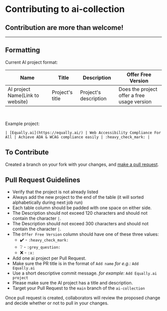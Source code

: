 # Contributing to ai-collection

## Contribution are more than welcome!

---

## Formatting

Current AI project format:

| Name | Title | Description | Offer Free Version |
| --- | --- | --- | --- |
| AI project Name(Link to website) | Project's title | Project's description | Does the project offer a free usage version |

<br />

Example project:

```
| [Equally.ai](https://equally.ai/) | Web Accessibility Compliance For All | Achieve ADA & WCAG compliance easily | :heavy_check_mark: |
```

## To Contribute

Created a branch on your fork with your changes, and [make a pull request][pr-link]. 

## Pull Request Guidelines

* Verify that the project is not already listed
* Always add the new project to the end of the table (it will sorted alphabetically during next job run)
* Each table column should be padded with one space on either side.
* The Description should not exceed 120 characters and should not contain the character `|`.
* The Description should not exceed 300 characters and should not contain the character `|`.
* The `Offer Free Version` column should have one of these three values:
  * :heavy_check_mark: - `:heavy_check_mark:`
  * :grey_question: - `:grey_question:`
  * :x: - `:x:`
* Add one ai project per Pull Request.
* Make sure the PR title is in the format of `Add name` *for e.g.*: `Add Equally.ai`
* Use a short descriptive commit message. *for example*: `Add Equally.ai project`
* Please make sure the AI project has a title and description.
* Target your Pull Request to the `main` branch of the `ai-collection`

Once pull request is created, collaborators will review the proposed change and decide whether or not to pull in your changes.

[pr-link]: <https://help.github.com/articles/creating-a-pull-request/>
